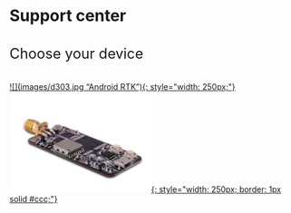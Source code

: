 # Support center 

<p style="font-size:25px;padding:10px 0px 10px 0px;"> Choose your device </p>


 [![](images/d303.jpg “Android RTK”){: style="width: 250px;"} ](/d303-docs)
 [![](images/rtk-board.jpg "Multi-band RTK evk"){: style="width: 250px; border: 1px solid #ccc;"} ](/rtk-board)

 
 
&nbsp;&nbsp;
&nbsp;&nbsp;
&nbsp;&nbsp;
&nbsp;&nbsp;
&nbsp;&nbsp;
